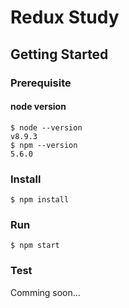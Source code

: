 # Redux Study

## Getting Started
### Prerequisite
#### node version
```
$ node --version
v8.9.3
$ npm --version
5.6.0
```

### Install
```
$ npm install
```

### Run
```
$ npm start
```

### Test
Comming soon...

